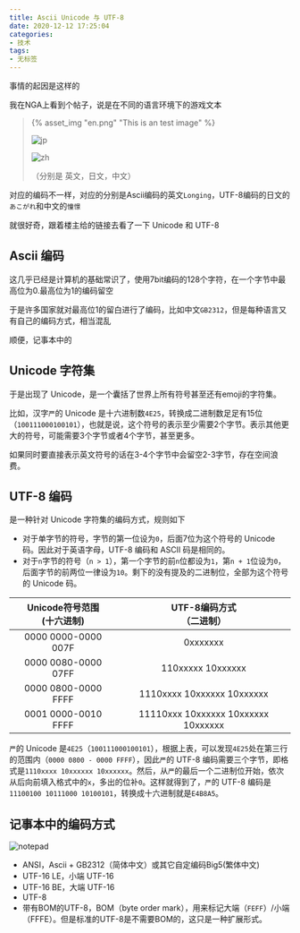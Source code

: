 ```yaml
---
title: Ascii Unicode 与 UTF-8
date: 2020-12-12 17:25:04
categories:
- 技术
tags:
- 无标签
---
```


事情的起因是这样的

我在NGA上看到个帖子，说是在不同的语言环境下的游戏文本

> {% asset_img "en.png" "This is an test image" %}
>
> ![jp](jp.png)
>
> ![zh](zh.png)
>
> （分别是 英文，日文，中文）

对应的编码不一样，对应的分别是Ascii编码的英文`Longing`，UTF-8编码的日文的`あこがれ`和中文的`憧憬`

就很好奇，跟着楼主给的链接去看了一下 Unicode 和 UTF-8



## Ascii 编码

这几乎已经是计算机的基础常识了，使用7bit编码的128个字符，在一个字节中最高位为0.最高位为1的编码留空

于是许多国家就对最高位1的留白进行了编码，比如中文`GB2312`，但是每种语言又有自己的编码方式，相当混乱

顺便，记事本中的



## Unicode 字符集

于是出现了 Unicode，是一个囊括了世界上所有符号甚至还有emoji的字符集。

比如，汉字`严`的 Unicode 是十六进制数`4E25`，转换成二进制数足足有15位（`100111000100101`），也就是说，这个符号的表示至少需要2个字节。表示其他更大的符号，可能需要3个字节或者4个字节，甚至更多。

如果同时要直接表示英文符号的话在3-4个字节中会留空2-3字节，存在空间浪费。



## UTF-8 编码

是一种针对 Unicode 字符集的编码方式，规则如下

- 对于单字节的符号，字节的第一位设为`0`，后面7位为这个符号的 Unicode 码。因此对于英语字母，UTF-8 编码和 ASCII 码是相同的。
- 对于`n`字节的符号（`n > 1`），第一个字节的前`n`位都设为`1`，第`n + 1`位设为`0`，后面字节的前两位一律设为`10`。剩下的没有提及的二进制位，全部为这个符号的 Unicode 码。

| Unicode符号范围<br />(十六进制) |    UTF-8编码方式<br />（二进制）    |
| :-----------------------------: | :---------------------------------: |
|       0000 0000-0000 007F       |              0xxxxxxx               |
|       0000 0080-0000 07FF       |          110xxxxx 10xxxxxx          |
|       0000 0800-0000 FFFF       |     1110xxxx 10xxxxxx 10xxxxxx      |
|       0001 0000-0010 FFFF       | 11110xxx 10xxxxxx 10xxxxxx 10xxxxxx |

`严`的 Unicode 是`4E25`（`100111000100101`），根据上表，可以发现`4E25`处在第三行的范围内（`0000 0800 - 0000 FFFF`），因此`严`的 UTF-8 编码需要三个字节，即格式是`1110xxxx 10xxxxxx 10xxxxxx`。然后，从`严`的最后一个二进制位开始，依次从后向前填入格式中的`x`，多出的位补`0`。这样就得到了，`严`的 UTF-8 编码是`11100100 10111000 10100101`，转换成十六进制就是`E4B8A5`。



## 记事本中的编码方式

![notepad](notepad.png)

- ANSI，Ascii + GB2312（简体中文）或其它自定编码Big5(繁体中文)
- UTF-16 LE，小端 UTF-16
- UTF-16 BE，大端 UTF-16
- UTF-8
- 带有BOM的UTF-8，BOM（byte order mark），用来标记大端（`FEFF`）/小端（FFFE）。但是标准的UTF-8是不需要BOM的，这只是一种扩展形式。

